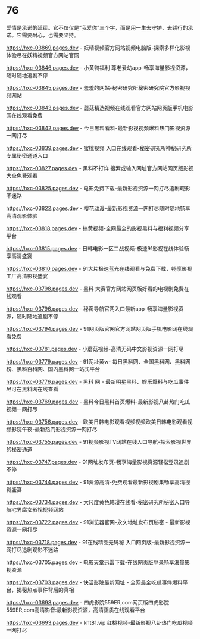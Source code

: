 # 76
爱情是承诺的延续。它不仅仅是“我爱你”三个字，而是用一生去守护、去践行的承诺。它需要耐心，也需要坚持。

https://hxc-03869.pages.dev - 妖精视频官方网站视频电脑版-探索多样化影视体验尽在妖精视频官方网站官网

https://hxc-03846.pages.dev - 小黄鸭福利 尊老爱幼app-畅享海量影视资源，随时随地追剧不停

https://hxc-03845.pages.dev - 羞羞的网站-秘密研究所秘密研究院官方影视视频网站

https://hxc-03843.pages.dev - 蘑菇精选视频在线观看官方网站网页版手机电影网在线观看免费

https://hxc-03842.pages.dev - 今日黑料看料-最新影视视频爆料热门影视资源一网打尽

https://hxc-03839.pages.dev - 蜜桃视频  入口在线观看-秘密研究所神秘研究所专属秘密通道入口

https://hxc-03827.pages.dev - 黑料不打烊 搜索或输入网址官方网站网页版影视大全免费观看

https://hxc-03825.pages.dev - 电影免费下载-最新影视资源一网打尽追剧观影不迷路

https://hxc-03822.pages.dev - 樱花动漫-最新影视资源一网打尽随时随地畅享高清观影体验

https://hxc-03818.pages.dev - 搞黄视频-全网最全的影视黑料与福利视频分享平台

https://hxc-03815.pages.dev - 日韩电影一区二战视频-极速91影视在线体验畅享高清盛宴

https://hxc-03810.pages.dev - 91大片极速蓝光在线观看与免费下载，畅享影视工厂高清影视盛宴

https://hxc-03798.pages.dev - 黑料 大赛官方网站网页版好看的电视剧免费在线观看

https://hxc-03796.pages.dev - 秘密导航官网入口最新app-畅享海量影视资源，随时随地追剧不停

https://hxc-03794.pages.dev - 91网页版官网官方网站网页版手机电影网在线观看免费

https://hxc-03781.pages.dev - 小蘑菇视频-高清无码中文影视资源一网打尽

https://hxc-03779.pages.dev - 91网址黄w- 每日黑料网、全国黑料网、黑料网榜、黑料百科网、国内黑料网一站式平台

https://hxc-03776.pages.dev - 黑料 网 - 最新明星黑料、娱乐爆料与吃瓜事件尽可在黑料网在线查看

https://hxc-03769.pages.dev - 黑料今日黑料首页爆料-最新影视八卦热门吃瓜视频一网打尽

https://hxc-03756.pages.dev - 欧美日韩电影观看视频视频欧美日韩电影观看视频影院午夜-最新热门影视资源一网打尽

https://hxc-03755.pages.dev - 91视频影视TV网站在线入口导航-探索影视世界的秘密通道

https://hxc-03747.pages.dev - 91网址发布页-畅享海量影视资源轻松登录追剧不停

https://hxc-03744.pages.dev - 91资源高清-免费观看最新影视剧集畅享高清视觉盛宴

https://hxc-03734.pages.dev - 大尺度黄色韩漫在线看-秘密研究所秘密入口导航宅男腐女影视视频网站

https://hxc-03722.pages.dev - 91浏览器官网-永久地址发布页秘密 - 最新影视资源一网打尽

https://hxc-03718.pages.dev - 91在线精品无码秘 入口网页版-最新影视资源一网打尽追剧观影不迷路

https://hxc-03705.pages.dev - 电影天堂迅雷下载-在线网页版登录畅享海量影视资源

https://hxc-03703.pages.dev - 快活影院最新网址 - 全网最全吃瓜事件爆料平台，揭秘热点事件背后的真相

https://hxc-03698.pages.dev - 四虎影院559ER,com网页版四虎影院559ER,com高清影音:最新影视资源，高清画质在线观看平台

https://hxc-03693.pages.dev - kht81.vip 红桃视频-最新影视八卦热门吃瓜视频一网打尽
